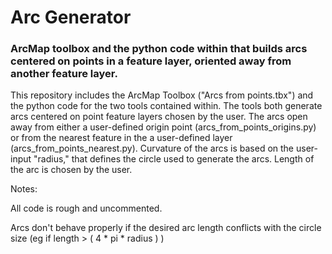 # Arc Generator
### ArcMap toolbox and the python code within that builds arcs centered on points in a feature layer, oriented away from another feature layer.

This repository includes the ArcMap Toolbox ("Arcs from points.tbx") and the python code for the two tools contained within. 
The tools both generate arcs centered on point feature layers chosen by the user. The arcs open away from either a user-defined origin
point (arcs_from_points_origins.py) or from the nearest feature in the a user-defined layer (arcs_from_points_nearest.py). Curvature 
of the arcs is based on the user-input "radius," that defines the circle used to generate the arcs. Length of the arc is chosen by the user.


Notes: 

All code is rough and uncommented.

Arcs don't behave properly if the desired arc length conflicts with the circle size (eg if length > ( 4 * pi * radius ) )


